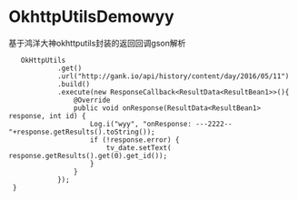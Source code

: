 # OkhttpUtilsDemowyy
基于鸿洋大神okhttputils封装的返回回调gson解析






       OkHttpUtils   
                .get()      
                .url("http://gank.io/api/history/content/day/2016/05/11")       
                .build()      
                .execute(new ResponseCallback<ResultData<ResultBean1>>(){     
                    @Override          
                    public void onResponse(ResultData<ResultBean1> response, int id) {        
                        Log.i("wyy", "onResponse: ---2222--"+response.getResults().toString());           
                        if (!response.error) {           
                            tv_date.setText( response.getResults().get(0).get_id());         
                        }       
                    }         
                });          
     }             






